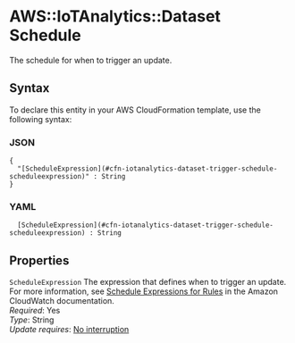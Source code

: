 # AWS::IoTAnalytics::Dataset Schedule<a name="aws-properties-iotanalytics-dataset-trigger-schedule"></a>

The schedule for when to trigger an update\.

## Syntax<a name="aws-properties-iotanalytics-dataset-trigger-schedule-syntax"></a>

To declare this entity in your AWS CloudFormation template, use the following syntax:

### JSON<a name="aws-properties-iotanalytics-dataset-trigger-schedule-syntax.json"></a>

```
{
  "[ScheduleExpression](#cfn-iotanalytics-dataset-trigger-schedule-scheduleexpression)" : String
}
```

### YAML<a name="aws-properties-iotanalytics-dataset-trigger-schedule-syntax.yaml"></a>

```
﻿  [ScheduleExpression](#cfn-iotanalytics-dataset-trigger-schedule-scheduleexpression) : String
```

## Properties<a name="aws-properties-iotanalytics-dataset-trigger-schedule-properties"></a>

`ScheduleExpression`  <a name="cfn-iotanalytics-dataset-trigger-schedule-scheduleexpression"></a>
The expression that defines when to trigger an update\. For more information, see [ Schedule Expressions for Rules](https://docs.aws.amazon.com/AmazonCloudWatch/latest/events/ScheduledEvents.html) in the Amazon CloudWatch documentation\.  
*Required*: Yes  
*Type*: String  
*Update requires*: [No interruption](https://docs.aws.amazon.com/AWSCloudFormation/latest/UserGuide/using-cfn-updating-stacks-update-behaviors.html#update-no-interrupt)